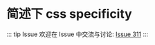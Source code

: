 # 简述下 css specificity



::: tip Issue 
 欢迎在 Issue 中交流与讨论: [Issue 311](https://github.com/shfshanyue/Daily-Question/issues/311) 
:::




